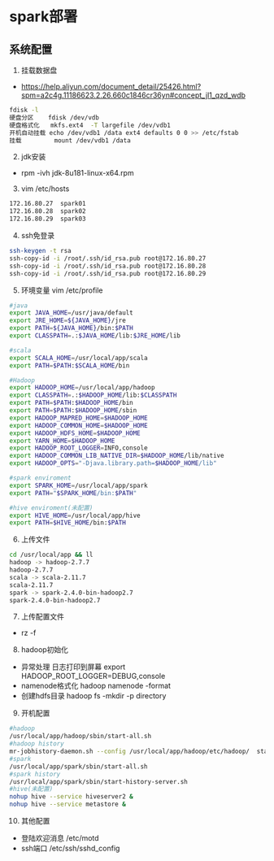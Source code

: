 # spark部署

## 系统配置

1. 挂载数据盘
- https://help.aliyun.com/document_detail/25426.html?spm=a2c4g.11186623.2.26.660c1846cr36yn#concept_jl1_qzd_wdb
```bash
fdisk -l
硬盘分区    fdisk /dev/vdb
硬盘格式化   mkfs.ext4  -T largefile /dev/vdb1
开机自动挂载 echo /dev/vdb1 /data ext4 defaults 0 0 >> /etc/fstab
挂载         mount /dev/vdb1 /data
```

2. jdk安装 
- rpm -ivh jdk-8u181-linux-x64.rpm

3. vim /etc/hosts
```bash
172.16.80.27  spark01
172.16.80.28  spark02
172.16.80.29  spark03
```

4. ssh免登录
```bash
ssh-keygen -t rsa
ssh-copy-id -i /root/.ssh/id_rsa.pub root@172.16.80.27
ssh-copy-id -i /root/.ssh/id_rsa.pub root@172.16.80.28
ssh-copy-id -i /root/.ssh/id_rsa.pub root@172.16.80.29
```

5. 环境变量 vim /etc/profile
```bash
#java
export JAVA_HOME=/usr/java/default
export JRE_HOME=${JAVA_HOME}/jre
export PATH=${JAVA_HOME}/bin:$PATH
export CLASSPATH=.:$JAVA_HOME/lib:$JRE_HOME/lib

#scala
export SCALA_HOME=/usr/local/app/scala
export PATH=$PATH:$SCALA_HOME/bin

#Hadoop
export HADOOP_HOME=/usr/local/app/hadoop
export CLASSPATH=.:$HADOOP_HOME/lib:$CLASSPATH
export PATH=$PATH:$HADOOP_HOME/bin
export PATH=$PATH:$HADOOP_HOME/sbin
export HADOOP_MAPRED_HOME=$HADOOP_HOME
export HADOOP_COMMON_HOME=$HADOOP_HOME
export HADOOP_HDFS_HOME=$HADOOP_HOME
export YARN_HOME=$HADOOP_HOME
export HADOOP_ROOT_LOGGER=INFO,console
export HADOOP_COMMON_LIB_NATIVE_DIR=$HADOOP_HOME/lib/native
export HADOOP_OPTS="-Djava.library.path=$HADOOP_HOME/lib"

#spark enviroment
export SPARK_HOME=/usr/local/app/spark
export PATH="$SPARK_HOME/bin:$PATH"

#hive enviroment(未配置)
export HIVE_HOME=/usr/local/app/hive
export PATH=$HIVE_HOME/bin:$PATH
```

6. 上传文件
```bash
cd /usr/local/app && ll
hadoop -> hadoop-2.7.7
hadoop-2.7.7
scala -> scala-2.11.7
scala-2.11.7
spark -> spark-2.4.0-bin-hadoop2.7
spark-2.4.0-bin-hadoop2.7
```
7. 上传配置文件
- rz -f

8. hadoop初始化
- 异常处理 日志打印到屏幕 export HADOOP_ROOT_LOGGER=DEBUG,console
- namenode格式化  hadoop namenode -format
- 创建hdfs目录 hadoop fs -mkdir -p directory

9. 开机配置
```bash
#hadoop
/usr/local/app/hadoop/sbin/start-all.sh
#hadoop history
mr-jobhistory-daemon.sh --config /usr/local/app/hadoop/etc/hadoop/  start historyserver
#spark
/usr/local/app/spark/sbin/start-all.sh
#spark history
/usr/local/app/spark/sbin/start-history-server.sh
#hive(未配置)
nohup hive --service hiveserver2 &
nohup hive --service metastore &
```

10. 其他配置
- 登陆欢迎消息 /etc/motd
- ssh端口 /etc/ssh/sshd_config